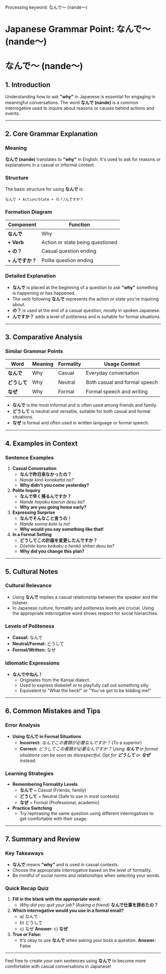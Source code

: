 Processing keyword: なんで～ (nande～)
# Japanese Grammar Point: なんで～ (nande～)
# なんで～ (nande～)
## 1. Introduction
Understanding how to ask **"why"** in Japanese is essential for engaging in meaningful conversations. The word **なんで (nande)** is a common interrogative used to inquire about reasons or causes behind actions and events.

---
## 2. Core Grammar Explanation
### Meaning
**なんで (nande)** translates to **"why"** in English. It's used to ask for reasons or explanations in a casual or informal context.
### Structure
The basic structure for using **なんで** is:
```
なんで + Action/State + の？/んですか？
```
### Formation Diagram
| Component     | Function                      |
|---------------|-------------------------------|
| **なんで**    | Why                            |
| **+ Verb**    | Action or state being questioned |
| **+ の？**     | Casual question ending         |
| **+ んですか？** | Polite question ending        |
### Detailed Explanation
- **なんで** is placed at the beginning of a question to ask **"why"** something is happening or has happened.
- The verb following **なんで** represents the action or state you're inquiring about.
- **の？** is used at the end of a casual question, mostly in spoken Japanese.
- **んですか？** adds a level of politeness and is suitable for formal situations.
---
## 3. Comparative Analysis
### Similar Grammar Points
| Word       | Meaning | Formality | Usage Context                |
|------------|---------|-----------|------------------------------|
| **なんで**    | Why     | Casual    | Everyday conversation        |
| **どうして**  | Why     | Neutral   | Both casual and formal speech|
| **なぜ**     | Why     | Formal    | Formal speech and writing    |
- **なんで** is the most informal and is often used among friends and family.
- **どうして** is neutral and versatile, suitable for both casual and formal situations.
- **なぜ** is formal and often used in written language or formal speech.
---
## 4. Examples in Context
### Sentence Examples
1. **Casual Conversation**
   - **なんで昨日来なかったの？**
   - *Nande kinō konakatta no?*
   - **Why didn't you come yesterday?**
2. **Polite Inquiry**
   - **なんで早く帰るんですか？**
   - *Nande hayaku kaerun desu ka?*
   - **Why are you going home early?**
3. **Expressing Surprise**
   - **なんでそんなこと言うの！**
   - *Nande sonna koto iu no!*
   - **Why would you say something like that!**
4. **In a Formal Setting**
   - **どうしてこの計画を変更したんですか？**
   - *Dōshite kono keikaku o henkō shitan desu ka?*
   - **Why did you change this plan?**
---
## 5. Cultural Notes
### Cultural Relevance
- Using **なんで** implies a casual relationship between the speaker and the listener.
- In Japanese culture, formality and politeness levels are crucial. Using the appropriate interrogative word shows respect for social hierarchies.
### Levels of Politeness
- **Casual:** なんで
- **Neutral/Formal:** どうして
- **Formal/Written:** なぜ
### Idiomatic Expressions
- **なんでやねん！**
  - Originates from the Kansai dialect.
  - Used to express disbelief or to playfully call out something silly.
  - Equivalent to "What the heck!" or "You've got to be kidding me!"
---
## 6. Common Mistakes and Tips
### Error Analysis
- **Using なんで in Formal Situations**
  - **Incorrect:** *なんでこの書類が必要なんですか？* (To a superior)
  - **Correct:** *どうしてこの書類が必要なんですか？*
  *Using **なんで** in formal situations can be seen as disrespectful. Opt for **どうして** or **なぜ** instead.*
### Learning Strategies
- **Remembering Formality Levels**
  - **なんで** = Casual (Friends, family)
  - **どうして** = Neutral (Safe to use in most contexts)
  - **なぜ** = Formal (Professional, academic)
- **Practice Switching**
  - Try rephrasing the same question using different interrogatives to get comfortable with their usage.
---
## 7. Summary and Review
### Key Takeaways
- **なんで** means **"why"** and is used in casual contexts.
- Choose the appropriate interrogative based on the level of formality.
- Be mindful of social norms and relationships when selecting your words.
### Quick Recap Quiz
1. **Fill in the blank with the appropriate word:**
   - _Why did you quit your job? (Asking a friend)_
     **なんで仕事を辞めたの？**
2. **Which interrogative would you use in a formal email?**
   - a) なんで
   - b) どうして
   - c) なぜ
     **Answer:** c) **なぜ**
3. **True or False:**
   - It's okay to use **なんで** when asking your boss a question.
     **Answer:** False
---
Feel free to create your own sentences using **なんで** to become more comfortable with casual conversations in Japanese!
